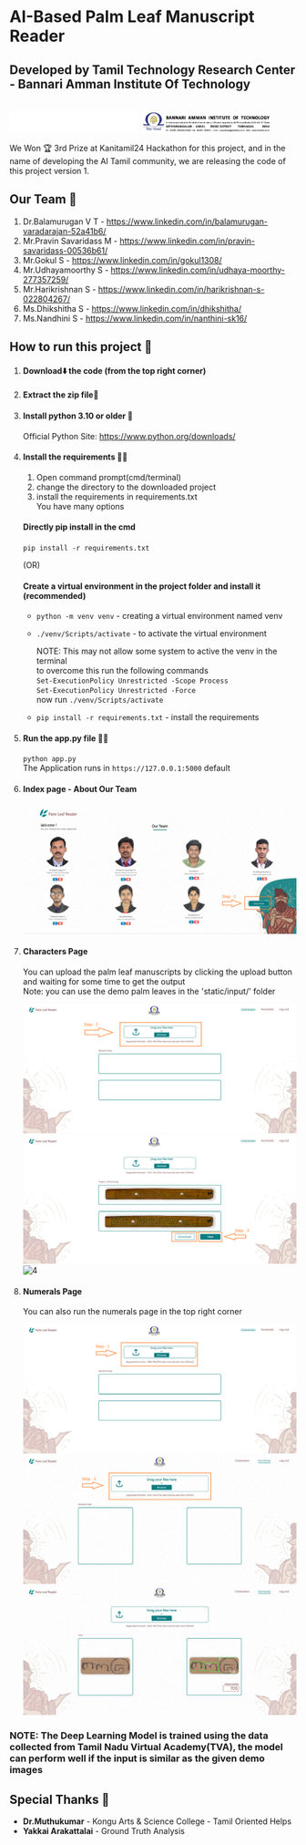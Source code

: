 # AI-Based Palm Leaf Manuscript Reader
## Developed by Tamil Technology Research Center - Bannari Amman Institute Of Technology
<br>
<div style="display:flex;">
   <img src="static/img/ttrc_logo_white.png" style="width:45%;"  alt="ttrc logo"/> &nbsp;
   <img src="static/img/bit_banner.png" style="width:45%;" alt="bit logo"/>
</div>
<br>
We Won 🏆 3rd Prize at Kanitamil24 Hackathon for this project, and in the name of developing the AI Tamil community, we are releasing the code of this project version 1.

## Our Team 💪
1. Dr.Balamurugan V T     - https://www.linkedin.com/in/balamurugan-varadarajan-52a41b6/
2. Mr.Pravin Savaridass M - https://www.linkedin.com/in/pravin-savaridass-00536b61/
3. Mr.Gokul S             - https://www.linkedin.com/in/gokul1308/
4. Mr.Udhayamoorthy S     - https://www.linkedin.com/in/udhaya-moorthy-277357259/
5. Mr.Harikrishnan S      - https://www.linkedin.com/in/harikrishnan-s-022804267/
6. Ms.Dhikshitha S        - https://www.linkedin.com/in/dhikshitha/
7. Ms.Nandhini S          - https://www.linkedin.com/in/nanthini-sk16/

## How to run this project 🏃
1. #### Download⬇️ the code (from the top right corner)
   
2. #### Extract the zip file📁
   
3. #### Install python 3.10 or older 🐍<br>
   Official Python Site: https://www.python.org/downloads/
  
4. #### Install the requirements 📝✅
   1. Open command prompt(cmd/terminal)
   2. change the directory to the downloaded project
   3. install the requirements in requirements.txt <br>
   You have many options<br>
   
   #### Directly pip install in the cmd<br>
   `pip install -r requirements.txt`

   (OR)

   #### Create a virtual environment in the project folder and install it (recommended)<br>
   - `python -m venv venv` - creating a virtual environment named venv<br>
   - `./venv/Scripts/activate` - to activate the virtual environment<br>
      
       NOTE: This may not allow some system to active the venv in the terminal<br>
       to overcome this run the following commands<br>
      `Set-ExecutionPolicy Unrestricted -Scope Process`<br>
      `Set-ExecutionPolicy Unrestricted -Force`<br>
      now run `./venv/Scripts/activate`

   - `pip install -r requirements.txt` - install the requirements
   
6. #### Run the **app.py** file 🏃‍♀️<br>
   `python app.py`<br>
   The Application runs in `https://127.0.0.1:5000` default
7. #### Index page - About Our Team
   ![1](./static/img/execution/1.png)
   
9. #### Characters Page
   You can upload the palm leaf manuscripts by clicking the upload button and waiting for some time to get the output<br>
   Note: you can use the demo palm leaves in the 'static/input/' folder
   
   ![2](./static/img/execution/2.png)
   ![3](./static/img/execution/3.png)
   ![4](./static/img/execution/4.png)
10. #### Numerals Page
    You can also run the numerals page in the top right corner
    
    ![5](./static/img/execution/5.png)
    ![6](./static/img/execution/6.png)
    ![7](./static/img/execution/7.png)

### NOTE: The Deep Learning Model is trained using the data collected from Tamil Nadu Virtual Academy(TVA), the model can perform well if the input is similar as the given demo images

## Special Thanks 🙏
- **Dr.Muthukumar**        - Kongu Arts & Science College - Tamil Oriented Helps
- **Yakkai Arakattalai** - Ground Truth Analysis
